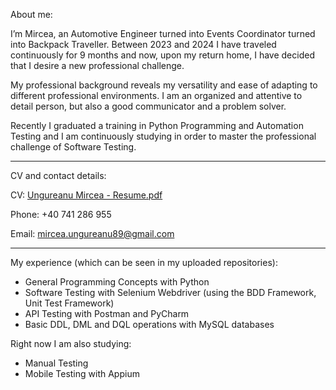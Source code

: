 About me:

I’m Mircea, an Automotive Engineer turned into Events Coordinator turned into Backpack Traveller. Between 2023 and 2024 I have traveled continuously for 9 months and now, upon my return home, I have decided that I desire a new professional challenge.

My professional background reveals my versatility and ease of adapting to different professional environments. I am an organized and attentive to detail person, but also a good communicator and a problem solver.

Recently I graduated a training in Python Programming and Automation Testing and I am continuously studying in order to master the professional challenge of Software Testing.  

--------------------------------------------------------------------------------------------------------------------------------------------------------------

CV and contact details:

CV: [Ungureanu Mircea - Resume.pdf](https://github.com/user-attachments/files/18211668/Ungureanu.Mircea.-.Resume.pdf)

Phone: +40 741 286 955

Email: mircea.ungureanu89@gmail.com

--------------------------------------------------------------------------------------------------------------------------------------------------------------

My experience (which can be seen in my uploaded repositories):

- General Programming Concepts with Python
- Software Testing with Selenium Webdriver (using the BDD Framework, Unit Test Framework)
- API Testing with Postman and PyCharm
- Basic DDL, DML and DQL operations with MySQL databases

Right now I am also studying:
- Manual Testing
- Mobile Testing with Appium



<!---
MirceaUn/MirceaUn is a ✨ special ✨ repository because its `README.md` (this file) appears on your GitHub profile.
You can click the Preview link to take a look at your changes.
--->
